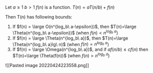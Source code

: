 Let $a\ge1\ b\gt1\ f(n)$ is a function.
$T(n)=aT(n/b)+f(n)$

Then T(n) has following bounds:
1. If $f(n) = \large O(n^{log_b\ a-\epsilon})$, then $T(n)=\large \Theta(n^{log_b\ a-\epsilon})$
   (when $f(n)<n^{log_b\ a}$)
2. If $f(n) = \large \Theta(n^{log_b\ a})$, then $T(n)=\large \Theta(n^{log_b\ a}lg\ n)$
   (when $f(n)=n^{log_b\ a}$)
3. If $f(n) = \large \Omega(n^{log_b\ a})$, and if $af(n/b)\le cf(n)$ then $T(n)=\large \Theta(f(n))$
   (when $f(n)>n^{log_b\ a}$)

![[Pasted image 20220424223558.png]]

